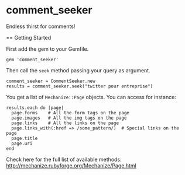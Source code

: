 comment_seeker
==============

Endless thirst for comments!

== Getting Started

First add the gem to your Gemfile.

    gem 'comment_seeker'

Then call the `seek` method passing your query as argument.

    comment_seeker = CommentSeeker.new
    results = comment_seeker.seek("twitter pour entreprise")

You get a list of `Mechanize::Page` objects. You can access for instance:

    results.each do |page|
      page.forms    # All the form tags on the page
      page.images   # All the img tags on the page
      page.links    # All the links on the page
      page.links_with(:href => /some_pattern/)  # Special links on the page
      page.title
      page.uri
    end

Check here for the full list of available methods:
http://mechanize.rubyforge.org/Mechanize/Page.html
